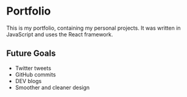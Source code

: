 # Portfolio

This is my portfolio, containing my personal projects. It was written in JavaScript and uses the React framework.

## Future Goals

- Twitter tweets
- GitHub commits
- DEV blogs
- Smoother and cleaner design
